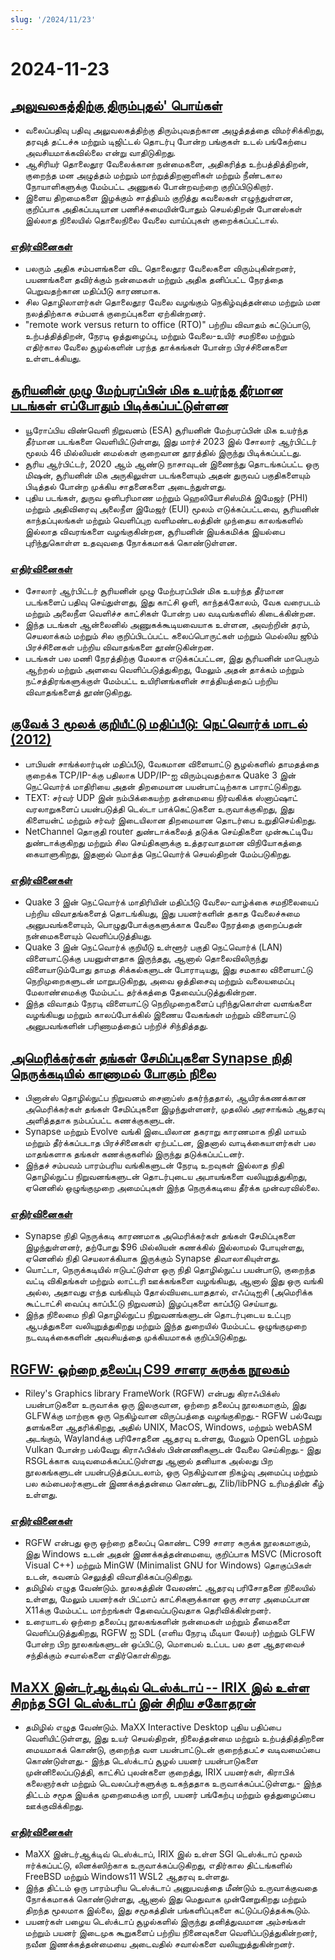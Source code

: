 ```yaml
---
slug: '/2024/11/23'
---
```


# 2024-11-23

## [அலுவலகத்திற்கு திரும்புதல்' பொய்கள்](https://blog.avas.space/rto/)

- வலைப்பதிவு பதிவு அலுவலகத்திற்கு திரும்புவதற்கான அழுத்தத்தை விமர்சிக்கிறது, தரவுத் தட்டச்சு மற்றும் டிஜிட்டல் தொடர்பு போன்ற பங்குகள் உடல் பங்கேற்பை அவசியமாக்கவில்லை என்று வாதிடுகிறது.
- ஆசிரியர் தொலைதூர வேலைக்கான நன்மைகளை, அதிகரித்த உற்பத்தித்திறன், குறைந்த மன அழுத்தம் மற்றும் மாற்றுத்திறனாளிகள் மற்றும் நீண்டகால நோயாளிகளுக்கு மேம்பட்ட அணுகல் போன்றவற்றை குறிப்பிடுகிறார்.
- இளைய திறமைகளை இழக்கும் சாத்தியம் குறித்து கவலைகள் எழுந்துள்ளன, குறிப்பாக அதிகப்படியான பணிச்சுமையின்போதும் செயல்திறன் போனஸ்கள் இல்லாத நிலையில் தொலைநிலை வேலை வாய்ப்புகள் குறைக்கப்பட்டால்.

### [எதிர்வினைகள்](https://news.ycombinator.com/item?id=42221623)

- பலரும் அதிக சம்பளங்களை விட தொலைதூர வேலைகளை விரும்புகின்றனர், பயணங்களை தவிர்க்கும் நன்மைகள் மற்றும் அதிக தனிப்பட்ட நேரத்தை பெறுவதற்கான மதிப்பீடு காரணமாக.
- சில தொழிலாளர்கள் தொலைதூர வேலை வழங்கும் நெகிழ்வுத்தன்மை மற்றும் மன நலத்திற்காக சம்பளக் குறைப்புகளை ஏற்கின்றனர்.
- "remote work versus return to office (RTO)" பற்றிய விவாதம் கட்டுப்பாடு, உற்பத்தித்திறன், நேரடி ஒத்துழைப்பு, மற்றும் வேலை-உயிர் சமநிலை மற்றும் எதிர்கால வேலை சூழல்களின் பரந்த தாக்கங்கள் போன்ற பிரச்சினைகளை உள்ளடக்கியது.

## [சூரியனின் முழு மேற்பரப்பின் மிக உயர்ந்த தீர்மான படங்கள் எப்போதும் பிடிக்கப்பட்டுள்ளன](https://www.smithsonianmag.com/smart-news/check-out-the-highest-resolution-images-ever-captured-of-the-suns-entire-surface-180985518/)

- யூரோப்பிய விண்வெளி நிறுவனம் (ESA) சூரியனின் மேற்பரப்பின் மிக உயர்ந்த தீர்மான படங்களை வெளியிட்டுள்ளது, இது மார்ச் 2023 இல் சோலார் ஆர்பிட்டர் மூலம் 46 மில்லியன் மைல்கள் குறைவான தூரத்தில் இருந்து பிடிக்கப்பட்டது.
- சூரிய ஆர்பிட்டர், 2020 ஆம் ஆண்டு நாசாவுடன் இணைந்து தொடங்கப்பட்ட ஒரு மிஷன், சூரியனின் மிக அருகிலுள்ள படங்களையும் அதன் துருவப் பகுதிகளையும் பிடித்தல் போன்ற முக்கிய சாதனைகளை அடைந்துள்ளது.
- புதிய படங்கள், துருவ ஒளிபரிமாண மற்றும் ஹெலியோசிஸ்மிக் இமேஜர் (PHI) மற்றும் அதிவிரைவு அலைநீள இமேஜர் (EUI) மூலம் எடுக்கப்பட்டவை, சூரியனின் காந்தப்புலங்கள் மற்றும் வெளிப்புற வளிமண்டலத்தின் முந்தைய காலங்களில் இல்லாத விவரங்களை வழங்குகின்றன, சூரியனின் இயக்கமிக்க இயல்பை புரிந்துகொள்ள உதவுவதை நோக்கமாகக் கொண்டுள்ளன.

### [எதிர்வினைகள்](https://news.ycombinator.com/item?id=42220155)

- சோலார் ஆர்பிட்டர் சூரியனின் முழு மேற்பரப்பின் மிக உயர்ந்த தீர்மான படங்களைப் பதிவு செய்துள்ளது, இது காட்சி ஒளி, காந்தக்கோலம், வேக வரைபடம் மற்றும் அலைநீள வெளிச்ச காட்சிகள் போன்ற பல வடிவங்களில் கிடைக்கின்றன.
- இந்த படங்கள் ஆன்லைனில் அணுகக்கூடியவையாக உள்ளன, அவற்றின் தரம், செயலாக்கம் மற்றும் சில குறிப்பிடப்பட்ட கலைப்பொருட்கள் மற்றும் மெல்லிய ஜூம் பிரச்சினைகள் பற்றிய விவாதங்களை தூண்டுகின்றன.
- படங்கள் பல மணி நேரத்திற்கு மேலாக எடுக்கப்பட்டன, இது சூரியனின் மாபெரும் ஆற்றல் மற்றும் அளவை வெளிப்படுத்துகிறது, மேலும் அதன் தாக்கம் மற்றும் நட்சத்திரங்களுக்குள் மேம்பட்ட உயிரினங்களின் சாத்தியத்தைப் பற்றிய விவாதங்களைத் தூண்டுகிறது.

## [குவேக் 3 மூலக் குறியீட்டு மதிப்பீடு: நெட்வொர்க் மாடல் (2012)](https://fabiensanglard.net/quake3/network.php)

- பாபியன் சாங்க்லார்டின் மதிப்பீடு, வேகமான விளையாட்டு சூழல்களில் தாமதத்தை குறைக்க TCP/IP-க்கு பதிலாக UDP/IP-ஐ விரும்புவதற்காக Quake 3 இன் நெட்வொர்க் மாதிரியை அதன் திறமையான பயன்பாட்டிற்காக பாராட்டுகிறது.
- TEXT: சர்வர் UDP இன் நம்பிக்கையற்ற தன்மையை நிர்வகிக்க ஸ்னாப்ஷாட் வரலாறுகளைப் பயன்படுத்தி டெல்டா பாக்கெட்டுகளை உருவாக்குகிறது, இது கிளையன்ட் மற்றும் சர்வர் இடையிலான திறமையான தொடர்பை உறுதிசெய்கிறது.
- NetChannel தொகுதி router துண்டாக்கலைத் தடுக்க செய்திகளை முன்கூட்டியே துண்டாக்குகிறது மற்றும் சில செய்திகளுக்கு உத்தரவாதமான விநியோகத்தை கையாளுகிறது, இதனால் மொத்த நெட்வொர்க் செயல்திறன் மேம்படுகிறது.

### [எதிர்வினைகள்](https://news.ycombinator.com/item?id=42218532)

- Quake 3 இன் நெட்வொர்க் மாதிரியின் மதிப்பீடு வேலை-வாழ்க்கை சமநிலையைப் பற்றிய விவாதங்களைத் தொடங்கியது, இது பயனர்களின் தகாத வேலைச்சுமை அனுபவங்களையும், பொழுதுபோக்குகளுக்காக வேலை நேரத்தை குறைப்பதன் நன்மைகளையும் வெளிப்படுத்தியது.
- Quake 3 இன் நெட்வொர்க் குறியீடு உள்ளூர் பகுதி நெட்வொர்க் (LAN) விளையாட்டுக்கு பயனுள்ளதாக இருந்தது, ஆனால் தொலைவிலிருந்து விளையாடும்போது தாமத சிக்கல்களுடன் போராடியது, இது சமகால விளையாட்டு நெறிமுறைகளுடன் மாறுபடுகிறது, அவை ஒத்திசைவு மற்றும் வலையமைப்பு மேலாண்மைக்கு மேம்பட்ட தர்க்கத்தை தேவைப்படுத்துகின்றன.
- இந்த விவாதம் நேரடி விளையாட்டு நெறிமுறைகளைப் புரிந்துகொள்ள வளங்களை வழங்கியது மற்றும் காலப்போக்கில் இணைய வேகங்கள் மற்றும் விளையாட்டு அனுபவங்களின் பரிணாமத்தைப் பற்றிச் சிந்தித்தது.

## [அமெரிக்கர்கள் தங்கள் சேமிப்புகளை Synapse நிதி நெருக்கடியில் காணாமல் போகும் நிலை](https://www.cnbc.com/2024/11/22/synapse-bankruptcy-thousands-of-americans-see-their-savings-vanish.html)

- பினான்ஸ் தொழில்நுட்ப நிறுவனம் சைனாப்ஸ் தகர்ந்ததால், ஆயிரக்கணக்கான அமெரிக்கர்கள் தங்கள் சேமிப்புகளை இழந்துள்ளனர், முதலில் அரசாங்கம் ஆதரவு அளித்ததாக நம்பப்பட்ட கணக்குகளுடன்.
- Synapse மற்றும் Evolve வங்கி இடையிலான தகராறு காரணமாக நிதி மாயம் மற்றும் தீர்க்கப்படாத பிரச்சினைகள் ஏற்பட்டன, இதனால் வாடிக்கையாளர்கள் பல மாதங்களாக தங்கள் கணக்குகளில் இருந்து தடுக்கப்பட்டனர்.
- இந்தச் சம்பவம் பாரம்பரிய வங்கிகளுடன் நேரடி உறவுகள் இல்லாத நிதி தொழில்நுட்ப நிறுவனங்களுடன் தொடர்புடைய அபாயங்களை வலியுறுத்துகிறது, ஏனெனில் ஒழுங்குமுறை அமைப்புகள் இந்த நெருக்கடியை தீர்க்க முன்வரவில்லை.

### [எதிர்வினைகள்](https://news.ycombinator.com/item?id=42219407)

- Synapse நிதி நெருக்கடி காரணமாக அமெரிக்கர்கள் தங்கள் சேமிப்புகளை இழந்துள்ளனர், தற்போது $96 மில்லியன் கணக்கில் இல்லாமல் போயுள்ளது, ஏனெனில் நிதி செயலாக்கியாக இருக்கும் Synapse திவாலாகியுள்ளது.
- யொட்டா, நெருக்கடியில் ஈடுபட்டுள்ள ஒரு நிதி தொழில்நுட்ப பயன்பாடு, குறைந்த வட்டி விகிதங்கள் மற்றும் லாட்டரி ஊக்கங்களை வழங்கியது, ஆனால் இது ஒரு வங்கி அல்ல, அதாவது எந்த வங்கியும் தோல்வியடையாததால், எஃப்டிஐசி (அமெரிக்க கூட்டாட்சி வைப்பு காப்பீட்டு நிறுவனம்) இழப்புகளை காப்பீடு செய்யாது.
- இந்த நிலைமை நிதி தொழில்நுட்ப நிறுவனங்களுடன் தொடர்புடைய உட்புற ஆபத்துகளை வலியுறுத்துகிறது மற்றும் இந்த துறையில் மேம்பட்ட ஒழுங்குமுறை நடவடிக்கைகளின் அவசியத்தை முக்கியமாகக் குறிப்பிடுகிறது.

## [RGFW: ஒற்றை தலைப்பு C99 சாளர சுருக்க நூலகம்](https://github.com/ColleagueRiley/RGFW)

- Riley's Graphics library FrameWork (RGFW) என்பது கிராஃபிக்ஸ் பயன்பாடுகளை உருவாக்க ஒரு இலகுவான, ஒற்றை தலைப்பு நூலகமாகும், இது GLFWக்கு மாற்றாக ஒரு நெகிழ்வான விருப்பத்தை வழங்குகிறது.- RGFW பல்வேறு தளங்களை ஆதரிக்கிறது, அதில் UNIX, MacOS, Windows, மற்றும் webASM அடங்கும், Waylandக்கு பரிசோதனை ஆதரவு உள்ளது, மேலும் OpenGL மற்றும் Vulkan போன்ற பல்வேறு கிராஃபிக்ஸ் பின்னணிகளுடன் வேலை செய்கிறது.- இது RSGLக்காக வடிவமைக்கப்பட்டுள்ளது ஆனால் தனியாக அல்லது பிற நூலகங்களுடன் பயன்படுத்தப்படலாம், ஒரு நெகிழ்வான நிகழ்வு அமைப்பு மற்றும் பல கம்பைலர்களுடன் இணக்கத்தன்மை கொண்டது, Zlib/libPNG உரிமத்தின் கீழ் உள்ளது.

### [எதிர்வினைகள்](https://news.ycombinator.com/item?id=42217535)

- RGFW என்பது ஒரு ஒற்றை தலைப்பு கொண்ட C99 சாளர சுருக்க நூலகமாகும், இது Windows உடன் அதன் இணக்கத்தன்மையை, குறிப்பாக MSVC (Microsoft Visual C++) மற்றும் MinGW (Minimalist GNU for Windows) தொகுப்பிகள் உடன், கவனம் செலுத்தி விவாதிக்கப்படுகிறது.
- தமிழில் எழுத வேண்டும். நூலகத்தின் வேலண்ட் ஆதரவு பரிசோதனை நிலையில் உள்ளது, மேலும் பயனர்கள் பிட்மாப் காட்சிகளுக்கான ஒரு சாளர அமைப்பான X11க்கு மேம்பட்ட மாற்றங்கள் தேவைப்படுவதாக தெரிவிக்கின்றனர்.
- உரையாடல் ஒற்றை தலைப்பு நூலகங்களின் நன்மைகள் மற்றும் தீமைகளை வெளிப்படுத்துகிறது, RGFW ஐ SDL (எளிய நேரடி மீடியா லேயர்) மற்றும் GLFW போன்ற பிற நூலகங்களுடன் ஒப்பிட்டு, மொபைல் உட்பட பல தள ஆதரவைச் சந்திக்கும் சவால்களை எதிர்கொள்கிறது.

## [MaXX இன்டர்ஆக்டிவ் டெஸ்க்டாப் -- IRIX இல் உள்ள சிறந்த SGI டெஸ்க்டாப் இன் சிறிய சகோதரன்](https://docs.maxxinteractive.com/)

- தமிழில் எழுத வேண்டும். MaXX Interactive Desktop புதிய பதிப்பை வெளியிட்டுள்ளது, இது உயர் செயல்திறன், நிலைத்தன்மை மற்றும் உற்பத்தித்திறனை மையமாகக் கொண்டு, குறைந்த வள பயன்பாட்டுடன் குறைந்தபட்ச வடிவமைப்பை கொண்டுள்ளது.- இந்த டெஸ்க்டாப் சூழல் பயனர் பயன்பாடுகளை முன்னிலைப்படுத்தி, காட்சிப் புலன்களை குறைத்து, IRIX பயனர்கள், கிராபிக் கலைஞர்கள் மற்றும் டெவலப்பர்களுக்கு உகந்ததாக உருவாக்கப்பட்டுள்ளது.- இந்த திட்டம் சமூக இயக்க முறைமைக்கு மாறி, பயனர் பங்கேற்பு மற்றும் ஒத்துழைப்பை ஊக்குவிக்கிறது.

### [எதிர்வினைகள்](https://news.ycombinator.com/item?id=42218184)

- MaXX இன்டர்ஆக்டிவ் டெஸ்க்டாப், IRIX இல் உள்ள SGI டெஸ்க்டாப் மூலம் ஈர்க்கப்பட்டு, லினக்ஸிற்காக உருவாக்கப்படுகிறது, எதிர்கால திட்டங்களில் FreeBSD மற்றும் Windows11 WSL2 ஆதரவு உள்ளது.
- இந்த திட்டம் ஒரு பாரம்பரிய டெஸ்க்டாப் அனுபவத்தை மீண்டும் உருவாக்குவதை நோக்கமாகக் கொண்டுள்ளது, ஆனால் இது மெதுவாக முன்னேறுகிறது மற்றும் திறந்த மூலமாக இல்லை, இது சமூகத்தின் பங்களிப்புகளை கட்டுப்படுத்தக்கூடும்.
- பயனர்கள் பழைய டெஸ்க்டாப் சூழல்களில் இருந்து தனித்துவமான அம்சங்கள் மற்றும் பயனர் இடைமுக கூறுகளைப் பற்றிய நினைவுகளை வெளிப்படுத்துகின்றனர், நவீன இணக்கத்தன்மையை அடைவதில் சவால்களை வலியுறுத்துகின்றனர்.

<head>
  <meta property="og:title" content="அலுவலகத்திற்கு திரும்புதல்' பொய்கள்" />
  <meta property="og:type" content="website" />
  <meta property="og:image" content="https://og.cho.sh/api/og/?title=%E0%AE%85%E0%AE%B2%E0%AF%81%E0%AE%B5%E0%AE%B2%E0%AE%95%E0%AE%A4%E0%AF%8D%E0%AE%A4%E0%AE%BF%E0%AE%B1%E0%AF%8D%E0%AE%95%E0%AF%81%20%E0%AE%A4%E0%AE%BF%E0%AE%B0%E0%AF%81%E0%AE%AE%E0%AF%8D%E0%AE%AA%E0%AF%81%E0%AE%A4%E0%AE%B2%E0%AF%8D'%20%E0%AE%AA%E0%AF%8A%E0%AE%AF%E0%AF%8D%E0%AE%95%E0%AE%B3%E0%AF%8D&subheading=%E0%AE%9A%E0%AE%A9%E0%AE%BF%2C%2023%20%E0%AE%A8%E0%AE%B5%E0%AE%AE%E0%AF%8D%E0%AE%AA%E0%AE%B0%E0%AF%8D%2C%202024%3A%20%E0%AE%B9%E0%AF%87%E0%AE%95%E0%AF%8D%E0%AE%95%E0%AE%B0%E0%AF%8D%20%E0%AE%9A%E0%AF%86%E0%AE%AF%E0%AF%8D%E0%AE%A4%E0%AE%BF%20%E0%AE%9A%E0%AF%81%E0%AE%B0%E0%AF%81%E0%AE%95%E0%AF%8D%E0%AE%95%E0%AE%AE%E0%AF%8D" />
</head>
